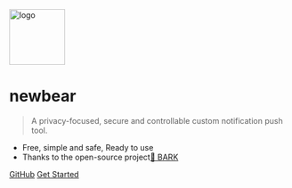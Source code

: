 <img src="_media/logo.png" alt="logo"  height="100">

# newbear <small></small>

> A privacy-focused, secure and controllable custom notification push tool.

- Free, simple and safe, Ready to use
- Thanks to the open-source project[🔗 BARK](https://github.com/Finb/Bark)

[GitHub](https://github.com/uuneo/newbear)
[Get Started](#newbear)

